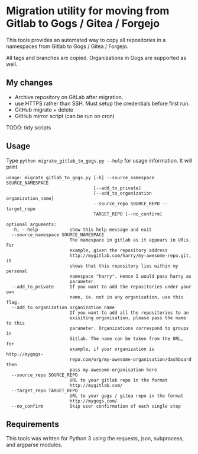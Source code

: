 # Migration utility for moving from Gitlab to Gogs / Gitea / Forgejo

This tools provides an automated way to copy all repositories in a namespaces from Gitlab to Gogs / Gitea / Forgejo.

All tags and branches are copied.
Organizations in Gogs are supported as well.

## My changes

- Archive repository on GitLab after migration.
- use HTTPS rather than SSH. Must setup the credentials before first run.
- GitHub migrate + delete
- GitHub mirror script (can be run on cron)

TODO: tidy scripts

## Usage

Type `python migrate_gitlab_to_gogs.py --help` for usage information.
It will print

```
usage: migrate_gitlab_to_gogs.py [-h] --source_namespace SOURCE_NAMESPACE
                                 [--add_to_private]
                                 [--add_to_organization organization_name]
                                 --source_repo SOURCE_REPO --target_repo
                                 TARGET_REPO [--no_confirm]

optional arguments:
  -h, --help            show this help message and exit
  --source_namespace SOURCE_NAMESPACE
                        The namespace in gitlab as it appears in URLs. For
                        example, given the repository address
                        http://mygitlab.com/harry/my-awesome-repo.git, it
                        shows that this repository lies within my personal
                        namespace "harry". Hence I would pass harry as
                        parameter.
  --add_to_private      If you want to add the repositories under your own
                        name, ie. not in any organisation, use this flag.
  --add_to_organization organization_name
                        If you want to add all the repositories to an
                        exisiting organisation, please pass the name to this
                        parameter. Organizations correspond to groups in
                        Gitlab. The name can be taken from the URL, for
                        example, if your organization is http://mygogs-
                        repo.com/org/my-awesome-organisation/dashboard then
                        pass my-awesome-organisation here
  --source_repo SOURCE_REPO
                        URL to your gitlab repo in the format
                        http://mygitlab.com/
  --target_repo TARGET_REPO
                        URL to your gogs / gitea repo in the format
                        http://mygogs.com/
  --no_confirm          Skip user confirmation of each single step
```

## Requirements

This tools was written for Python 3 using the requests, json, subprocess, and argparse modules.
